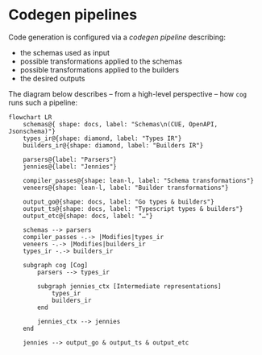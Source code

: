 # Codegen pipelines

Code generation is configured via a *codegen pipeline* describing:

* the schemas used as input
* possible transformations applied to the schemas
* possible transformations applied to the builders
* the desired outputs

The diagram below describes – from a high-level perspective – how `cog` runs such a pipeline:

```mermaid
flowchart LR
    schemas@{ shape: docs, label: "Schemas\n(CUE, OpenAPI, Jsonschema)"}
    types_ir@{shape: diamond, label: "Types IR"}
    builders_ir@{shape: diamond, label: "Builders IR"}

    parsers@{label: "Parsers"}
    jennies@{label: "Jennies"}

    compiler_passes@{shape: lean-l, label: "Schema transformations"}
    veneers@{shape: lean-l, label: "Builder transformations"}

    output_go@{shape: docs, label: "Go types & builders"}
    output_ts@{shape: docs, label: "Typescript types & builders"}
    output_etc@{shape: docs, label: "…"}

    schemas --> parsers
    compiler_passes -.-> |Modifies|types_ir
    veneers -.-> |Modifies|builders_ir
    types_ir -.-> builders_ir

    subgraph cog [Cog]
        parsers --> types_ir

        subgraph jennies_ctx [Intermediate representations]
            types_ir
            builders_ir
        end

        jennies_ctx --> jennies
    end

    jennies --> output_go & output_ts & output_etc
```